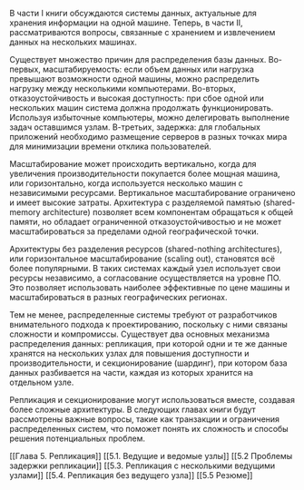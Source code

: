В части I книги обсуждаются системы данных, актуальные для хранения информации на одной машине. Теперь, в части II, рассматриваются вопросы, связанные с хранением и извлечением данных на нескольких машинах.

Существует множество причин для распределения базы данных. Во-первых, масштабируемость: если объем данных или нагрузка превышают возможности одной машины, можно распределить нагрузку между несколькими компьютерами. Во-вторых, отказоустойчивость и высокая доступность: при сбое одной или нескольких машин система должна продолжать функционировать. Используя избыточные компьютеры, можно делегировать выполнение задач оставшимся узлам. В-третьих, задержка: для глобальных приложений необходимо размещение серверов в разных точках мира для минимизации времени отклика пользователей.

Масштабирование может происходить вертикально, когда для увеличения производительности покупается более мощная машина, или горизонтально, когда используется несколько машин с независимыми ресурсами. Вертикальное масштабирование ограничено и имеет высокие затраты. Архитектура с разделяемой памятью (shared-memory architecture) позволяет всем компонентам обращаться к общей памяти, но обладает ограниченной отказоустойчивостью и не может масштабироваться за пределами одной географической точки.

Архитектуры без разделения ресурсов (shared-nothing architectures), или горизонтальное масштабирование (scaling out), становятся всё более популярными. В таких системах каждый узел использует свои ресурсы независимо, а согласование осуществляется на уровне ПО. Это позволяет использовать наиболее эффективные по цене машины и масштабироваться в разных географических регионах.

Тем не менее, распределенные системы требуют от разработчиков внимательного подхода к проектированию, поскольку с ними связаны сложности и компромиссы. Существует два основных механизма распределения данных: репликация, при которой одни и те же данные хранятся на нескольких узлах для повышения доступности и производительности, и секционирование (шардинг), при котором база данных разбивается на части, каждая из которых хранится на отдельном узле.

Репликация и секционирование могут использоваться вместе, создавая более сложные архитектуры. В следующих главах книги будут рассмотрены важные вопросы, такие как транзакции и ограничения распределенных систем, что поможет понять их сложность и способы решения потенциальных проблем.

[[Глава 5. Репликация]]
[[5.1. Ведущие и ведомые узлы]]
[[5.2 Проблемы задержки репликации]]
[[5.3. Репликация с несколькими ведущими узлами]]
[[5.4. Репликация без ведущего узла]]
[[5.5 Резюме]]